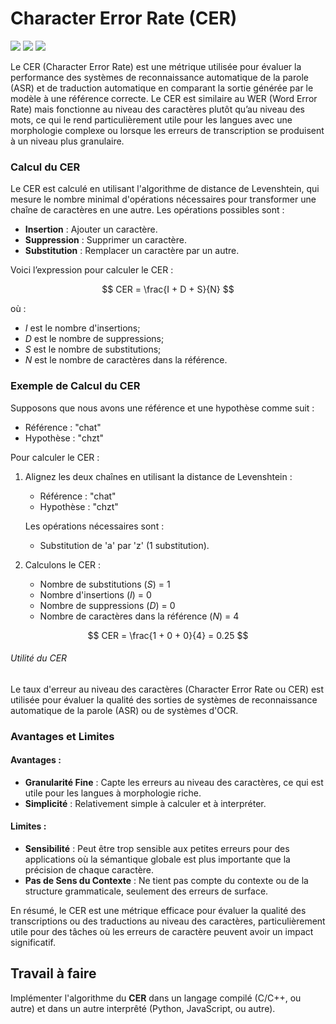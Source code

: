# Character Error Rate (CER)
![](https://img.shields.io/badge/duration-04H-yellow)
![](https://img.shields.io/badge/lastest-2024--07--12-success)
![](https://img.shields.io/badge/contact-dr.mokira%40gmail.com-blueviolet)

Le CER (Character Error Rate) est une métrique utilisée pour évaluer
la performance des systèmes de reconnaissance automatique
de la parole (ASR) et de traduction
automatique en comparant la sortie générée par le modèle à une référence
correcte. Le CER est similaire au WER (Word Error Rate) mais fonctionne
au niveau
des caractères plutôt qu’au niveau des mots, ce qui le rend particulièrement
utile pour les langues avec une morphologie complexe ou lorsque les erreurs
de transcription se produisent à un niveau plus granulaire.

### Calcul du CER

Le CER est calculé en utilisant l'algorithme de distance de Levenshtein,
qui mesure le nombre minimal d'opérations nécessaires pour transformer
une chaîne de caractères en une autre. Les opérations possibles sont :

- **Insertion** : Ajouter un caractère.
- **Suppression** : Supprimer un caractère.
- **Substitution** : Remplacer un caractère par un autre.

Voici l’expression pour calculer le CER :

$$
CER = \frac{I + D + S}{N}
$$

où :

- $I$ est le nombre d'insertions;
- $D$ est le nombre de suppressions;
- $S$ est le nombre de substitutions;
- $N$ est le nombre de caractères dans la référence.

### Exemple de Calcul du CER

Supposons que nous avons une référence et une hypothèse comme suit :
- Référence : "chat"
- Hypothèse : "chzt"

Pour calculer le CER :
1. Alignez les deux chaînes en utilisant la distance de Levenshtein :
   - Référence : "chat"
   - Hypothèse : "chzt"

   Les opérations nécessaires sont :
   - Substitution de 'a' par 'z' (1 substitution).

2. Calculons le CER :
   - Nombre de substitutions ($S$) = 1
   - Nombre d'insertions ($I$) = 0
   - Nombre de suppressions ($D$) = 0
   - Nombre de caractères dans la référence ($N$) = 4

$$
CER = \frac{1 + 0 + 0}{4} = 0.25
$$

###### Utilité du CER
Le taux d'erreur au niveau des caractères (Character Error Rate ou CER)
est utilisée pour évaluer la qualité des sorties de systèmes de reconnaissance 
automatique de la parole (ASR) ou de systèmes d'OCR. 

### Avantages et Limites

#### Avantages :
- **Granularité Fine** : Capte les erreurs au niveau des caractères,
ce qui est utile pour les langues à morphologie riche.
- **Simplicité** : Relativement simple à calculer et à interpréter.

#### Limites :
- **Sensibilité** : Peut être trop sensible aux petites erreurs pour des 
applications où la sémantique globale est plus importante que la précision
de chaque caractère.
- **Pas de Sens du Contexte** : Ne tient pas compte du contexte
ou de la structure grammaticale, seulement des erreurs de surface.

En résumé, le CER est une métrique efficace pour évaluer la qualité
des transcriptions ou des traductions au niveau des caractères,
particulièrement utile pour des tâches où les erreurs de caractère
peuvent avoir un impact significatif.

## Travail à faire
Implémenter l'algorithme du **CER** dans un langage compilé (C/C++, ou autre)
et dans un autre interprêté (Python, JavaScript, ou autre).
